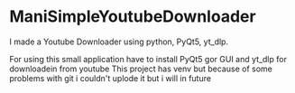 # ManiSimpleYoutubeDownloader
I made a Youtube Downloader using python, PyQt5, yt_dlp.

For using this small application have to install PyQt5 gor GUI and yt_dlp for downloadein from youtube
This project has venv but because of some problems with git i couldn't uplode it but i will in future
